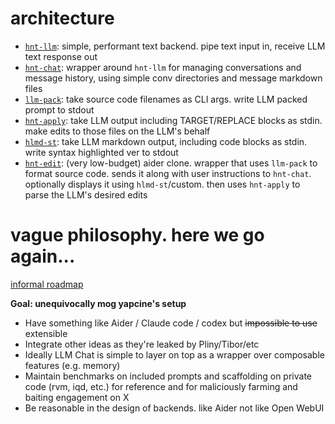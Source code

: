 # architecture

- [`hnt-llm`](./llm/): simple, performant text backend. pipe text input in,
receive LLM text response out
- [`hnt-chat`](./chat/): wrapper around `hnt-llm` for managing conversations and
message history, using simple conv directories and message markdown files
- [`llm-pack`](./edit/llm-pack/): take source code filenames as CLI args. write
LLM packed prompt to stdout
- [`hnt-apply`](./edit/): take LLM output including TARGET/REPLACE blocks as
stdin. make edits to those files on the LLM's behalf
- [`hlmd-st`](./fmt/highlight/): take LLM markdown output, including code blocks
as stdin. write syntax highlighted ver to stdout
- [`hnt-edit`](./edit/): (very low-budget) aider clone. wrapper that uses
`llm-pack` to format source code. sends it along with user instructions to
`hnt-chat`. optionally displays it using `hlmd-st`/custom. then uses `hnt-apply`
to parse the LLM's desired edits

# vague philosophy. here we go again...

[informal roadmap](https://github.com/michaelskyba/hinata/issues/1)

**Goal: unequivocally mog yapcine's setup**

- Have something like Aider / Claude code / codex but ~~impossible to use~~
extensible
- Integrate other ideas as they're leaked by Pliny/Tibor/etc
- Ideally LLM Chat is simple to layer on top as a wrapper over composable
features (e.g. memory)
- Maintain benchmarks on included prompts and scaffolding on private code (rvm,
iqd, etc.) for reference and for maliciously farming and baiting engagement on X
- Be reasonable in the design of backends. like Aider not like Open WebUI
